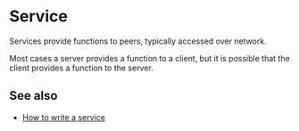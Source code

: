# Service

Services provide functions to peers, typically accessed over network.

Most cases a server provides a function to a client, but it is possible that
the client provides a function to the server.

## See also

- [How to write a service](guide://)